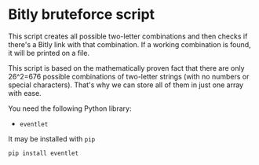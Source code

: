 # Bitly bruteforce script
This script creates all possible two-letter combinations and then checks if there's a Bitly link with that combination. If a working combination is found, it will be printed on a file.

This script is based on the mathematically proven fact that there are only 26^2=676 possible combinations of two-letter strings (with no numbers or special characters). That's why we can store all of them in just one array with ease.

You need the following Python library:
 - `eventlet`
 
It may be installed with `pip`

``` pip install eventlet ```
